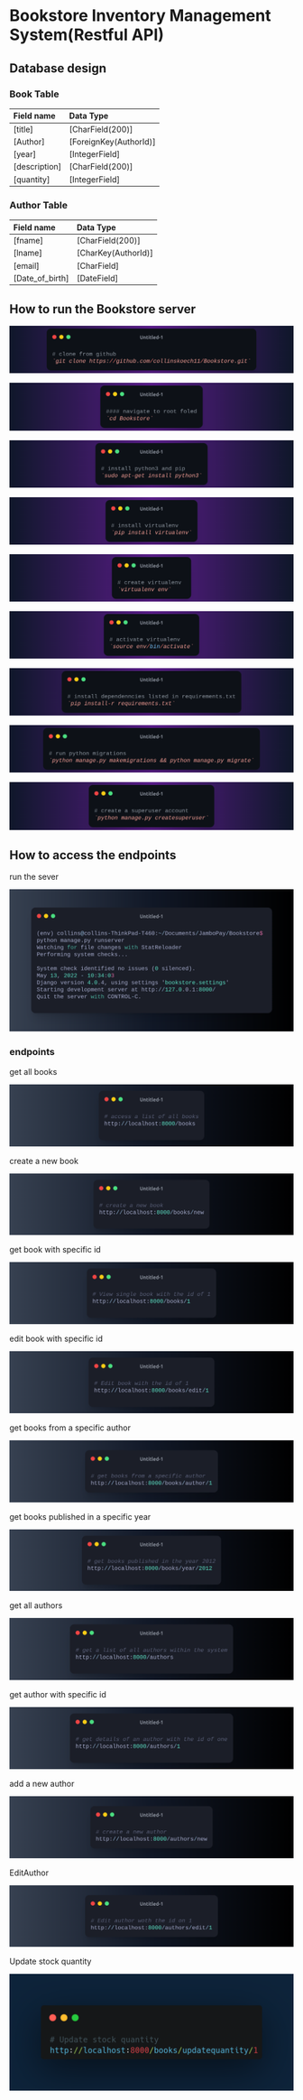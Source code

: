 # Bookstore Inventory Management System(Restful API)

## Database design 

### Book Table
| Field name | Data Type | 
| :-- | :-- | 
| [title] | [CharField(200)] | 
| [Author] | [ForeignKey(AuthorId)] | 
| [year] | [IntegerField] | 
| [description] | [CharField(200)] | 
| [quantity] | [IntegerField] | 


### Author Table
| Field name | Data Type | 
| :-- | :-- | 
| [fname] | [CharField(200)] | 
| [lname] | [CharKey(AuthorId)] | 
| [email] | [CharField] | 
| [Date_of_birth] | [DateField] | 


## How to run the Bookstore server 

![clone from github](./resources/gitclone.png "Title")

![navigate](./resources/navigate.png "Title")

![install python](./resources/installpython.png "Title")


![install virtualenv](./resources/installvirtualenv.png "Title")


![create virtual environment](./resources/createvirtualenv.png "Title")


![activate virtualenv](./resources/activatevirtualenv.png "Title")


![install dependencies](./resources/installdependecies.png "Title")


![db migrations](./resources/dbmigrations.png "Title")


![create superuser](./resources/superuser.png "Title")


## How to access the endpoints

run the sever

![run server](./resources/runserver.png "Title")


### endpoints

get all books

![all books](./resources/books.png "Title")

create a new book

![new books](./resources/newbook.png "Title")

get book with specific id

![specific book](./resources/singlebook.png "Title")

edit book with specific id

![edit book](./resources/Editbook.png "Title")

get books from a specific author

![author specific book](./resources/authorsbook.png "Title")

get books published in a specific year

![books of a specific year](./resources/yearbook.png "Title")

get all authors

![all authors](./resources/authors.png "Title")

get author with specific id

![single authors](./resources/singleauthor.png "Title")

add a new author

![new author](./resources/newauthor.png "Title")

EditAuthor

![edit author](./resources/editauthor.png "Title")

Update stock quantity

![update stock quantity](./resources/updatequantity.png "Title")

